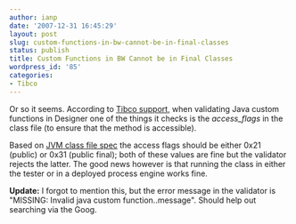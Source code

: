 ```yaml
---
author: ianp
date: '2007-12-31 16:45:29'
layout: post
slug: custom-functions-in-bw-cannot-be-in-final-classes
status: publish
title: Custom Functions in BW Cannot be in Final Classes
wordpress_id: '85'
categories:
- Tibco
---
```


Or so it seems. According to [Tibco support](http://support.tibco.com),
when validating Java custom functions in Designer one of the things it
checks is the *access_flags* in the class file (to ensure that the
method is accessible).

Based on [JVM class file spec](http://java.sun.com/docs/books/jvms/second\_edition/html/ClassFile.doc.html)
the access flags should be either 0x21 (public) or 0x31 (public final);
both of these values are fine but the validator rejects the latter. The
good news however is that running the class in either the tester or in a
deployed process engine works fine.

**Update:** I forgot to mention
this, but the error message in the validator is "MISSING: Invalid java
custom function..message". Should help out searching via the Goog.
